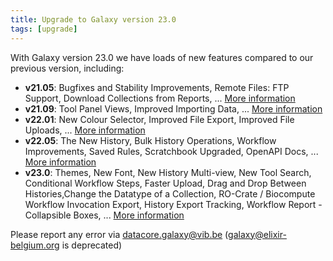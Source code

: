 ```yaml
---
title: Upgrade to Galaxy version 23.0
tags: [upgrade]
---
```


With Galaxy version 23.0 we have loads of new features compared to our previous version, including:

- **v21.05**: Bugfixes and Stability Improvements, Remote Files: FTP Support, Download Collections from Reports, ... [More information](https://docs.galaxyproject.org/en/latest/releases/21.05_announce_user.html)
- **v21.09**: Tool Panel Views, Improved Importing Data, ... [More information](https://docs.galaxyproject.org/en/latest/releases/21.09_announce_user.html)
- **v22.01**: New Colour Selector, Improved File Export, Improved File Uploads, ... [More information](https://docs.galaxyproject.org/en/latest/releases/22.01_announce_user.html)
- **v22.05**: The New History, Bulk History Operations, Workflow Improvements, Saved Rules, Scratchbook Upgraded, OpenAPI Docs, ... [More information](https://docs.galaxyproject.org/en/latest/releases/22.05_announce_user.html)
- **v23.0**: Themes, New Font, New History Multi-view, New Tool Search, Conditional Workflow Steps, Faster Upload, Drag and Drop Between Histories,Change the Datatype of a Collection, RO-Crate / Biocompute Workflow Invocation Export, History Export Tracking, Workflow Report - Collapsible Boxes, ... [More information](https://docs.galaxyproject.org/en/latest/releases/23.0_announce_user.html)

Please report any error via datacore.galaxy@vib.be (galaxy@elixir-belgium.org is deprecated)

